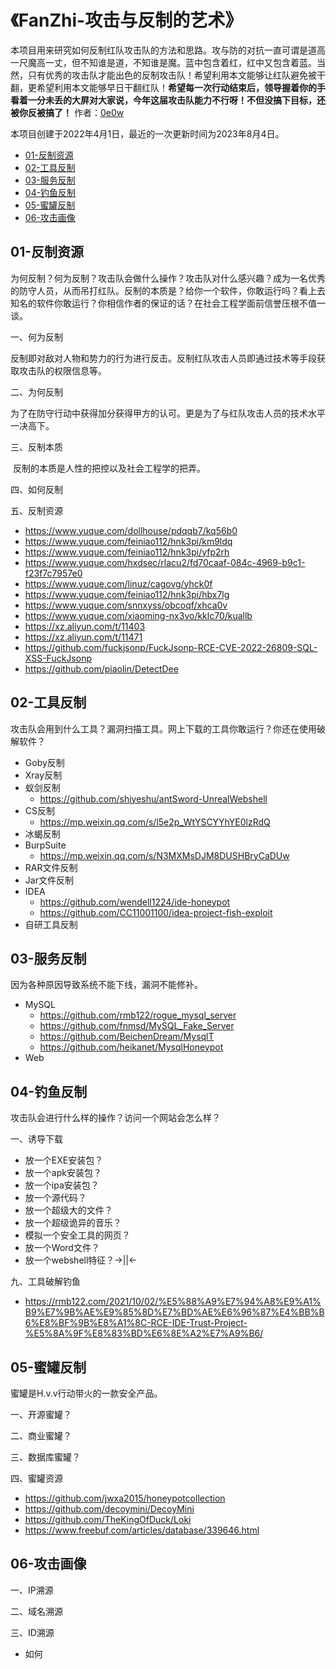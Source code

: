 # 《FanZhi-攻击与反制的艺术》

本项目用来研究如何反制红队攻击队的方法和思路。攻与防的对抗一直可谓是道高一尺魔高一丈，但不知谁是道，不知谁是魔。蓝中包含着红，红中又包含着蓝。当然，只有优秀的攻击队才能出色的反制攻击队！希望利用本文能够让红队避免被干翻，更希望利用本文能够早日干翻红队！**希望每一次行动结束后，领导握着你的手看着一分未丢的大屏对大家说，今年这届攻击队能力不行呀！不但没搞下目标，还被你反被搞了！** 作者：[0e0w]()

本项目创建于2022年4月1日，最近的一次更新时间为2023年8月4日。

- [01-反制资源](https://github.com/Getshell/Fanzhi#01-%E5%8F%8D%E5%88%B6%E8%B5%84%E6%BA%90)
- [02-工具反制](https://github.com/Getshell/Fanzhi#02-%E5%B7%A5%E5%85%B7%E5%8F%8D%E5%88%B6)
- [03-服务反制](https://github.com/Getshell/Fanzhi#03-%E6%9C%8D%E5%8A%A1%E5%8F%8D%E5%88%B6)
- [04-钓鱼反制](https://github.com/Getshell/Fanzhi#04-%E9%92%93%E9%B1%BC%E5%8F%8D%E5%88%B6)
- [05-蜜罐反制](https://github.com/Getshell/Fanzhi#05-%E8%9C%9C%E7%BD%90%E5%8F%8D%E5%88%B6)
- [06-攻击画像](https://github.com/Getshell/Fanzhi#06-%E6%94%BB%E5%87%BB%E7%94%BB%E5%83%8F)

## 01-反制资源

为何反制？何为反制？攻击队会做什么操作？攻击队对什么感兴趣？成为一名优秀的防守人员，从而吊打红队。反制的本质是？给你一个软件，你敢运行吗？看上去知名的软件你敢运行？你相信作者的保证的话？在社会工程学面前信誉压根不值一谈。

一、何为反制

​	反制即对敌对人物和势力的行为进行反击。反制红队攻击人员即通过技术等手段获取攻击队的权限信息等。

二、为何反制

​	为了在防守行动中获得加分获得甲方的认可。更是为了与红队攻击人员的技术水平一决高下。

三、反制本质

​	反制的本质是人性的把控以及社会工程学的把弄。

四、如何反制

五、反制资源

- https://www.yuque.com/dollhouse/pdqqb7/kq56b0
- https://www.yuque.com/feiniao112/hnk3pi/km9ldq
- https://www.yuque.com/feiniao112/hnk3pi/yfp2rh
- https://www.yuque.com/hxdsec/rlacu2/fd70caaf-084c-4969-b9c1-f23f7c7957e0
- https://www.yuque.com/linuz/cagovg/yhck0f
- https://www.yuque.com/feiniao112/hnk3pi/hbx7lg
- https://www.yuque.com/snnxyss/obcoqf/xhca0v
- https://www.yuque.com/xiaoming-nx3vo/kklc70/kuallb
- https://xz.aliyun.com/t/11403
- https://xz.aliyun.com/t/11471
- https://github.com/fuckjsonp/FuckJsonp-RCE-CVE-2022-26809-SQL-XSS-FuckJsonp
- https://github.com/piaolin/DetectDee

## 02-工具反制

攻击队会用到什么工具？漏洞扫描工具。网上下载的工具你敢运行？你还在使用破解软件？

- Goby反制
- Xray反制
- 蚁剑反制
  - https://github.com/shiyeshu/antSword-UnrealWebshell
- CS反制
  - https://mp.weixin.qq.com/s/l5e2p_WtYSCYYhYE0lzRdQ
- 冰蝎反制
- BurpSuite
  - https://mp.weixin.qq.com/s/N3MXMsDJM8DUSHBryCaDUw
- RAR文件反制
- Jar文件反制
- IDEA
  - https://github.com/wendell1224/ide-honeypot
  - https://github.com/CC11001100/idea-project-fish-exploit
- 自研工具反制

## 03-服务反制

因为各种原因导致系统不能下线，漏洞不能修补。

- MySQL
  - https://github.com/rmb122/rogue_mysql_server
  - https://github.com/fnmsd/MySQL_Fake_Server
  - https://github.com/BeichenDream/MysqlT
  - https://github.com/heikanet/MysqlHoneypot
- Web

## 04-钓鱼反制

攻击队会进行什么样的操作？访问一个网站会怎么样？

一、诱导下载

- 放一个EXE安装包？
- 放一个apk安装包？
- 放一个ipa安装包？
- 放一个源代码？
- 放一个超级大的文件？
- 放一个超级诡异的音乐？
- 模拟一个安全工具的网页？
- 放一个Word文件？
- 放一个webshell特征？->||<-

九、工具破解钓鱼

- https://rmb122.com/2021/10/02/%E5%88%A9%E7%94%A8%E9%A1%B9%E7%9B%AE%E9%85%8D%E7%BD%AE%E6%96%87%E4%BB%B6%E8%BF%9B%E8%A1%8C-RCE-IDE-Trust-Project-%E5%8A%9F%E8%83%BD%E6%8E%A2%E7%A9%B6/

## 05-蜜罐反制

蜜罐是H.v.v行动带火的一款安全产品。

一、开源蜜罐？

二、商业蜜罐？

三、数据库蜜罐？

四、蜜罐资源

- https://github.com/jwxa2015/honeypotcollection
- https://github.com/decoymini/DecoyMini
- https://github.com/TheKingOfDuck/Loki
- https://www.freebuf.com/articles/database/339646.html

## 06-攻击画像

一、IP溯源

二、域名溯源

三、ID溯源

- 如何